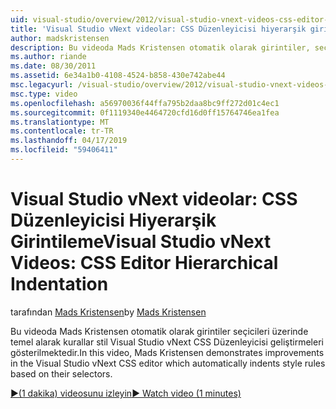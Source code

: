 ```yaml
---
uid: visual-studio/overview/2012/visual-studio-vnext-videos-css-editor-hierarchical-indentation
title: 'Visual Studio vNext videolar: CSS Düzenleyicisi hiyerarşik girintileme | Microsoft Docs'
author: madskristensen
description: Bu videoda Mads Kristensen otomatik olarak girintiler, seçici üzerinde temel alarak kurallar stil Visual Studio vNext CSS Düzenleyicisi geliştirmeleri gerçekleştirerek...
ms.author: riande
ms.date: 08/30/2011
ms.assetid: 6e34a1b0-4108-4524-b858-430e742abe44
msc.legacyurl: /visual-studio/overview/2012/visual-studio-vnext-videos-css-editor-hierarchical-indentation
msc.type: video
ms.openlocfilehash: a56970036f44ffa795b2daa8bc9ff272d01c4ec1
ms.sourcegitcommit: 0f1119340e4464720cfd16d0ff15764746ea1fea
ms.translationtype: MT
ms.contentlocale: tr-TR
ms.lasthandoff: 04/17/2019
ms.locfileid: "59406411"
---
```

# <a name="visual-studio-vnext-videos-css-editor-hierarchical-indentation"></a><span data-ttu-id="20116-103">Visual Studio vNext videolar: CSS Düzenleyicisi Hiyerarşik Girintileme</span><span class="sxs-lookup"><span data-stu-id="20116-103">Visual Studio vNext Videos: CSS Editor Hierarchical Indentation</span></span>

<span data-ttu-id="20116-104">tarafından [Mads Kristensen](https://github.com/madskristensen)</span><span class="sxs-lookup"><span data-stu-id="20116-104">by [Mads Kristensen](https://github.com/madskristensen)</span></span>

<span data-ttu-id="20116-105">Bu videoda Mads Kristensen otomatik olarak girintiler seçicileri üzerinde temel alarak kurallar stil Visual Studio vNext CSS Düzenleyicisi geliştirmeleri gösterilmektedir.</span><span class="sxs-lookup"><span data-stu-id="20116-105">In this video, Mads Kristensen demonstrates improvements in the Visual Studio vNext CSS editor which automatically indents style rules based on their selectors.</span></span>

[<span data-ttu-id="20116-106">&#9654;(1 dakika) videosunu izleyin</span><span class="sxs-lookup"><span data-stu-id="20116-106">&#9654; Watch video (1 minutes)</span></span>](https://channel9.msdn.com/Blogs/ASP-NET-Site-Videos/visual-studio-vnext-videos-css-editor-hierarchical-indentation)
